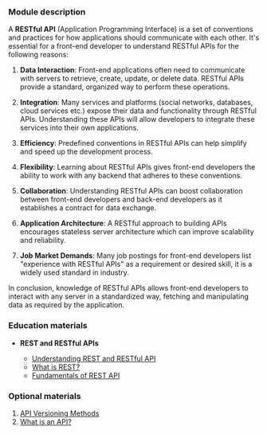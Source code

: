 ### Module description

A **RESTful API** (Application Programming Interface) is a set of conventions and practices for how applications should 
communicate with each other. It's essential for a front-end developer to understand RESTful APIs for the following 
reasons:

1. **Data Interaction**: Front-end applications often need to communicate with servers to retrieve, create, update, or delete 
data. RESTful APIs provide a standard, organized way to perform these operations.

2. **Integration**: Many services and platforms (social networks, databases, cloud services etc.) expose their data and 
functionality through RESTful APIs. Understanding these APIs will allow developers to integrate these services into 
their own applications.

3. **Efficiency**: Predefined conventions in RESTful APIs can help simplify and speed up the development process.

4. **Flexibility**: Learning about RESTful APIs gives front-end developers the ability to work with any backend that adheres to
these conventions.

5. **Collaboration**: Understanding RESTful APIs can boost collaboration between front-end developers and back-end developers 
as it establishes a contract for data exchange.

6. **Application Architecture**: A RESTful approach to building APIs encourages stateless server architecture which can improve
scalability and reliability.

7. **Job Market Demands**: Many job postings for front-end developers list "experience with RESTful APIs" as a requirement or 
desired skill, it is a widely used standard in industry.

In conclusion, knowledge of RESTful APIs allows front-end developers to interact with any server in a standardized way, 
fetching and manipulating data as required by the application.

### Education materials
- **REST and RESTful APIs**

  - [Understanding REST and RESTful API](https://code.tutsplus.com/ru/tutorials/code-your-first-api-with-nodejs-and-express-understanding-rest-apis--cms-31697)
  - [What is REST?](https://www.codecademy.com/article/what-is-rest)
  - [Fundamentals of REST API](https://dev.to/cassiocappellari/fundamentals-of-rest-api-2nag)

### Optional materials
1. [API Versioning Methods](https://restfulapi.net/versioning/)
2. [What is an API?](https://aws.amazon.com/what-is/api/)
